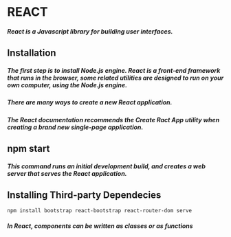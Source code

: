 # REACT

##### React is a Javascript library for building user interfaces.

## Installation

##### The first step is to install Node.js engine. React is a front-end framework that runs in the browser, some related utilities are designed to run on your own computer, using the Node.js engine.

##### There are many ways to create a new React application.

##### The React documentation recommends the *Create Ract App* utility when creating a brand new single-page application.

## npm start

##### This command runs an initial development build, and creates a web server that serves the React application.

## Installing Third-party Dependecies
```
npm install bootstrap react-bootstrap react-router-dom serve

```
##### In React, components can be written as classes or as functions